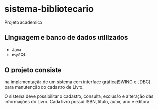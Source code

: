 # sistema-bibliotecario
<p>Projeto academico</p>

## Linguagem e banco de dados utilizados
- Java
- mySQL

## O projeto consiste
<p>na implementação de um sistema com interface gráfica(SWING e JDBC) para manutenção do cadastro de Livro. </p>
<p>O sistema deve possibilitar o cadastro, consulta, exclusão e alteração das informações do Livro. 
Cada livro possui ISBN, título, autor, ano e editora. </p>


